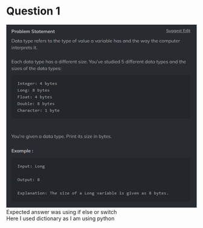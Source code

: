 # Question 1
<img src="./Q1.png">
<br>
Expected answer was using if else or switch
<br>
Here I used dictionary as I am using python
